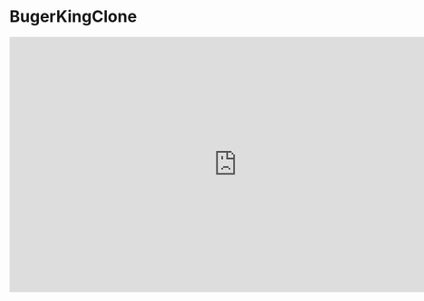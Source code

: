 # BugerKingClone
<iframe style="border: 1px solid rgba(0, 0, 0, 0.1);" width="800" height="450" src="https://www.figma.com/embed?embed_host=share&url=https%3A%2F%2Fwww.figma.com%2Ffile%2FZGY20KP0KnXOMzM0jQsczr%2FUntitled%3Ftype%3Dwhiteboard%26node-id%3D7%253A118%26t%3Dr9TKnXU78Y5T6pdU-1" allowfullscreen></iframe>
